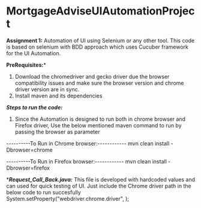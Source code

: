 # MortgageAdviseUIAutomationProject

******Assignment 1:******
Automation of UI using Selenium or any other tool.
This code is based on selenium with BDD approach which uses Cucuber framework for the UI Automation.

******PreRequisites:*******
1) Download the chromedriver and gecko driver due the browser compatibility issues and make sure the browser version and chrome driver version are in sync.
2) Install maven and its dependencies

*******Steps to run the code:*******
1) Since the Automation is designed to run both in chrome browser and Firefox driver, Use the below mentioned maven command to run by passing the browser as parameter

----------To Run in Chrome browser:------------
mvn clean install -Dbrowser=chrome

----------To Run in Firefox browser:------------
mvn clean install -Dbrowser=firefox

******Request_Call_Back.java:*****
This file is developed with hardcoded values and can used for quick testing of UI.
Just include the Chrome driver path in the below code to run succesfully
System.setProperty("webdriver.chrome.driver", <Chrome driver Path>);
